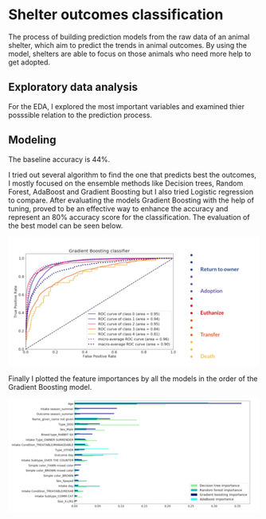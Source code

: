 # Shelter outcomes classification    

The process of building prediction models from the raw data of an animal shelter, which aim to predict the trends in animal outcomes. By using the model, shelters are able to focus on those animals who need more help to get adopted. 

## Exploratory data analysis

For the EDA, I explored the most important variables and examined thier posssible relation to the prediction process. 


## Modeling

The baseline accuracy is 44%.

I tried out several algorithm to find the one that predicts best the outcomes, I mostly focused on the ensemble methods like Decision trees, Random Forest, AdaBoost and Gradient Boosting but I also tried Logistic regression to compare. After evaluating the models Gradient Boosting with the help of tuning, proved to be an effective way to enhance the accuracy and represent an 80% accuracy score for the classification. The evaluation of the best model can be seen below.

![alt text](evaluation.png)


Finally I plotted the feature importances by all the models in the order of the Gradient Boosting model.

![alt text](feature_importances.png)
